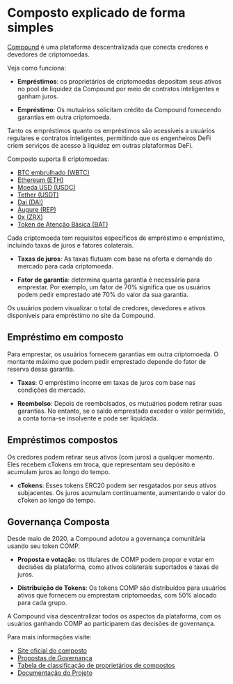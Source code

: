 # Composto explicado de forma simples

[Compound](https://app.compound.finance) é uma plataforma descentralizada que conecta credores e devedores de criptomoedas.

Veja como funciona:

- **Empréstimos**: os proprietários de criptomoedas depositam seus ativos no pool de liquidez da Compound por meio de contratos inteligentes e ganham juros.

- **Empréstimo**: Os mutuários solicitam crédito da Compound fornecendo garantias em outra criptomoeda.

Tanto os empréstimos quanto os empréstimos são acessíveis a usuários regulares e contratos inteligentes, permitindo que os engenheiros DeFi criem serviços de acesso à liquidez em outras plataformas DeFi.

Composto suporta 8 criptomoedas:

- [BTC embrulhado (WBTC)](https://compound.finance/markets/WBTC)
- [Ethereum (ETH)](https://compound.finance/markets/ETH)
- [Moeda USD (USDC)](https://compound.finance/markets/USDC)
- [Tether (USDT)](https://compound.finance/markets/USDT)
- [Dai (DAI)](https://compound.finance/markets/DAI)
- [Áugure (REP)](https://compound.finance/markets/REP)
- [0x (ZRX)](https://compound.finance/markets/ZRX)
- [Token de Atenção Básica (BAT)](https://compound.finance/markets/BAT)

Cada criptomoeda tem requisitos específicos de empréstimo e empréstimo, incluindo taxas de juros e fatores colaterais.

- **Taxas de juros**: As taxas flutuam com base na oferta e demanda do mercado para cada criptomoeda.

- **Fator de garantia**: determina quanta garantia é necessária para emprestar. Por exemplo, um fator de 70% significa que os usuários podem pedir emprestado até 70% do valor da sua garantia.

Os usuários podem visualizar o total de credores, devedores e ativos disponíveis para empréstimo no site da Compound.

## Empréstimo em composto

Para emprestar, os usuários fornecem garantias em outra criptomoeda. O montante máximo que podem pedir emprestado depende do fator de reserva dessa garantia.

- **Taxas**: O empréstimo incorre em taxas de juros com base nas condições de mercado.

- **Reembolso**: Depois de reembolsados, os mutuários podem retirar suas garantias. No entanto, se o saldo emprestado exceder o valor permitido, a conta torna-se insolvente e pode ser liquidada.

## Empréstimos compostos

Os credores podem retirar seus ativos (com juros) a qualquer momento. Eles recebem cTokens em troca, que representam seu depósito e acumulam juros ao longo do tempo.

- **cTokens**: Esses tokens ERC20 podem ser resgatados por seus ativos subjacentes. Os juros acumulam continuamente, aumentando o valor do cToken ao longo do tempo.

## Governança Composta

Desde maio de 2020, a Compound adotou a governança comunitária usando seu token COMP.

- **Proposta e votação**: os titulares de COMP podem propor e votar em decisões da plataforma, como ativos colaterais suportados e taxas de juros.

- **Distribuição de Tokens**: Os tokens COMP são distribuídos para usuários ativos que fornecem ou emprestam criptomoedas, com 50% alocado para cada grupo.

A Compound visa descentralizar todos os aspectos da plataforma, com os usuários ganhando COMP ao participarem das decisões de governança.

Para mais informações visite:

- [Site oficial do composto](https://compound.finance)
- [Propostas de Governança](https://compound.finance/governance/proposals)
- [Tabela de classificação de proprietários de compostos](https://compound.finance/governance/leaderboard)
- [Documentação do Projeto](https://compound.finance/docs)